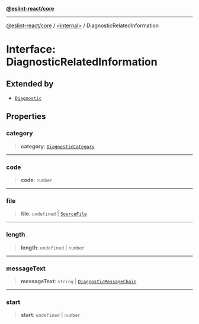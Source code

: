 [**@eslint-react/core**](../../README.md)

***

[@eslint-react/core](../../README.md) / [\<internal\>](../README.md) / DiagnosticRelatedInformation

# Interface: DiagnosticRelatedInformation

## Extended by

- [`Diagnostic`](Diagnostic.md)

## Properties

### category

> **category**: [`DiagnosticCategory`](../enumerations/DiagnosticCategory.md)

***

### code

> **code**: `number`

***

### file

> **file**: `undefined` \| [`SourceFile`](SourceFile.md)

***

### length

> **length**: `undefined` \| `number`

***

### messageText

> **messageText**: `string` \| [`DiagnosticMessageChain`](DiagnosticMessageChain.md)

***

### start

> **start**: `undefined` \| `number`
